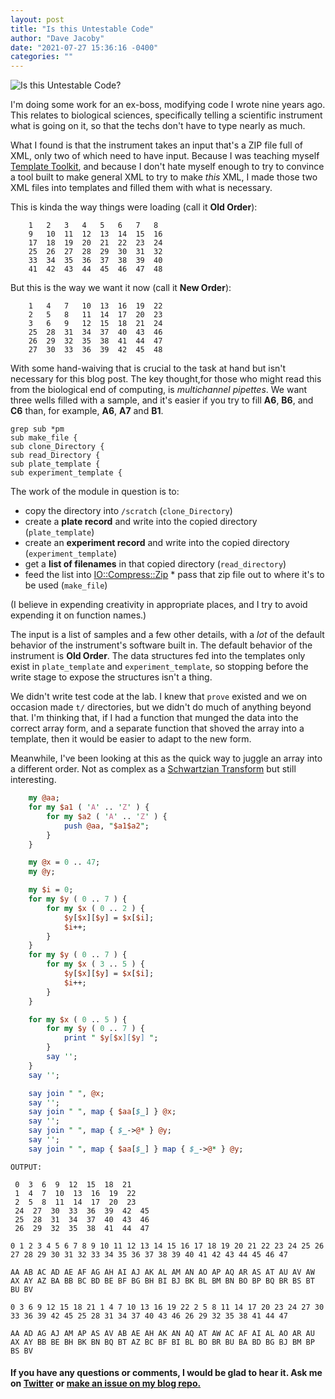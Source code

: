 ```yaml
---
layout: post
title: "Is this Untestable Code"
author: "Dave Jacoby"
date: "2021-07-27 15:36:16 -0400"
categories: ""
---
```


![Is this Untestable Code?](https://jacoby.github.io/images/untestable_code.jpg)

I'm doing some work for an ex-boss, modifying code I wrote nine years ago. This relates to biological sciences, specifically telling a scientific instrument what is going on it, so that the techs don't have to type nearly as much.

What I found is that the instrument takes an input that's a ZIP file full of XML, only two of which need to have input. Because I was teaching myself [Template Toolkit](http://www.template-toolkit.org/), and because I don't hate myself enough to try to convince a tool built to make general XML to try to make _this_ XML, I made those two XML files into templates and filled them with what is necessary.

This is kinda the way things were loading (call it **Old Order**):

```text
    1   2   3   4   5   6   7   8
    9   10  11  12  13  14  15  16
    17  18  19  20  21  22  23  24
    25  26  27  28  29  30  31  32
    33  34  35  36  37  38  39  40
    41  42  43  44  45  46  47  48
```

But this is the way we want it now (call it **New Order**):

```text
    1   4   7   10  13  16  19  22
    2   5   8   11  14  17  20  23
    3   6   9   12  15  18  21  24
    25  28  31  34  37  40  43  46
    26  29  32  35  38  41  44  47
    27  30  33  36  39  42  45  48
```

With some hand-waiving that is crucial to the task at hand but isn't necessary for this blog post. The key thought,for those who might read this from the biological end of computing, is _multichannel pipettes_. We want three wells filled with a sample, and it's easier if you try to fill **A6**, **B6**, and **C6** than, for example, **A6**, **A7** and **B1**.

```text
grep sub *pm
sub make_file {
sub clone_Directory {
sub read_Directory {
sub plate_template {
sub experiment_template {
```

The work of the module in question is to:

- copy the directory into `/scratch` (`clone_Directory`)
- create a **plate record** and write into the copied directory (`plate_template`)
- create an **experiment record** and write into the copied directory (`experiment_template`)
- get a **list of filenames** in that copied directory (`read_directory`)
- feed the list into [IO::Compress::Zip](https://metacpan.org/pod/IO::Compress::Zip) \* pass that zip file out to where it's to be used (`make_file`)

(I believe in expending creativity in appropriate places, and I try to avoid expending it on function names.)

The input is a list of samples and a few other details, with a _lot_ of the default behavior of the instrument's software built in. The default behavior of the instrument is **Old Order**. The data structures fed into the templates only exist in `plate_template` and `experiment_template`, so stopping before the write stage to expose the structures isn't a thing.

We didn't write test code at the lab. I knew that `prove` existed and we on occasion made `t/` directories, but we didn't do much of anything beyond that. I'm thinking that, if I had a function that munged the data into the correct array form, and a separate function that shoved the array into a template, then it would be easier to adapt to the new form.

Meanwhile, I've been looking at this as the quick way to juggle an array into a different order. Not as complex as a [Schwartzian Transform](https://jacoby.github.io/javascript/2018/11/07/schwartzian-transforms-in-javascript.html) but still interesting.

```perl
    my @aa;
    for my $a1 ( 'A' .. 'Z' ) {
        for my $a2 ( 'A' .. 'Z' ) {
            push @aa, "$a1$a2";
        }
    }

    my @x = 0 .. 47;
    my @y;

    my $i = 0;
    for my $y ( 0 .. 7 ) {
        for my $x ( 0 .. 2 ) {
            $y[$x][$y] = $x[$i];
            $i++;
        }
    }
    for my $y ( 0 .. 7 ) {
        for my $x ( 3 .. 5 ) {
            $y[$x][$y] = $x[$i];
            $i++;
        }
    }

    for my $x ( 0 .. 5 ) {
        for my $y ( 0 .. 7 ) {
            print " $y[$x][$y] ";
        }
        say '';
    }
    say '';

    say join " ", @x;
    say '';
    say join " ", map { $aa[$_] } @x;
    say '';
    say join " ", map { $_->@* } @y;
    say '';
    say join " ", map { $aa[$_] } map { $_->@* } @y;
```

```text
OUTPUT:

 0  3  6  9  12  15  18  21
 1  4  7  10  13  16  19  22
 2  5  8  11  14  17  20  23
 24  27  30  33  36  39  42  45
 25  28  31  34  37  40  43  46
 26  29  32  35  38  41  44  47

0 1 2 3 4 5 6 7 8 9 10 11 12 13 14 15 16 17 18 19 20 21 22 23 24 25 26 27 28 29 30 31 32 33 34 35 36 37 38 39 40 41 42 43 44 45 46 47

AA AB AC AD AE AF AG AH AI AJ AK AL AM AN AO AP AQ AR AS AT AU AV AW AX AY AZ BA BB BC BD BE BF BG BH BI BJ BK BL BM BN BO BP BQ BR BS BT BU BV

0 3 6 9 12 15 18 21 1 4 7 10 13 16 19 22 2 5 8 11 14 17 20 23 24 27 30 33 36 39 42 45 25 28 31 34 37 40 43 46 26 29 32 35 38 41 44 47

AA AD AG AJ AM AP AS AV AB AE AH AK AN AQ AT AW AC AF AI AL AO AR AU AX AY BB BE BH BK BN BQ BT AZ BC BF BI BL BO BR BU BA BD BG BJ BM BP BS BV
```

#### If you have any questions or comments, I would be glad to hear it. Ask me on [Twitter](https://twitter.com/jacobydave) or [make an issue on my blog repo.](https://github.com/jacoby/jacoby.github.io)
